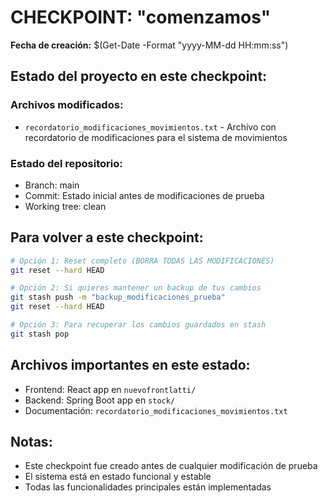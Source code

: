 # CHECKPOINT: "comenzamos"

**Fecha de creación:** $(Get-Date -Format "yyyy-MM-dd HH:mm:ss")

## Estado del proyecto en este checkpoint:

### Archivos modificados:
- `recordatorio_modificaciones_movimientos.txt` - Archivo con recordatorio de modificaciones para el sistema de movimientos

### Estado del repositorio:
- Branch: main
- Commit: Estado inicial antes de modificaciones de prueba
- Working tree: clean

## Para volver a este checkpoint:

```bash
# Opción 1: Reset completo (BORRA TODAS LAS MODIFICACIONES)
git reset --hard HEAD

# Opción 2: Si quieres mantener un backup de tus cambios
git stash push -m "backup_modificaciones_prueba"
git reset --hard HEAD

# Opción 3: Para recuperar los cambios guardados en stash
git stash pop
```

## Archivos importantes en este estado:
- Frontend: React app en `nuevofrontlatti/`
- Backend: Spring Boot app en `stock/`
- Documentación: `recordatorio_modificaciones_movimientos.txt`

## Notas:
- Este checkpoint fue creado antes de cualquier modificación de prueba
- El sistema está en estado funcional y estable
- Todas las funcionalidades principales están implementadas
